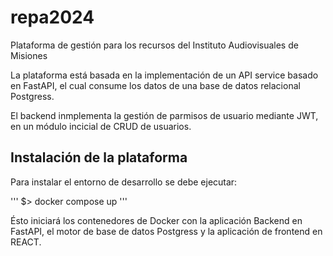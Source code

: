 # repa2024
Plataforma de gestión para los recursos del Instituto Audiovisuales de Misiones

La plataforma está basada en la implementación de un API service basado en FastAPI, el cual consume los datos de una base de datos relacional Postgress.

El backend inmplementa la gestión de parmisos de usuario mediante JWT, en un módulo incicial de CRUD de usuarios.

## Instalación de la plataforma

Para instalar el entorno de desarrollo se debe ejecutar:

'''
$> docker compose up
'''

Ésto iniciará los contenedores de Docker con la aplicación Backend en FastAPI, el motor de base de datos Postgress y la aplicación de frontend en REACT.
